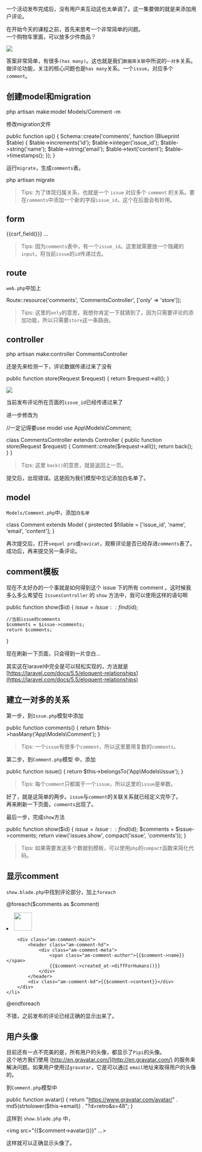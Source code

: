 一个活动发布完成后，没有用户来互动这也太单调了。这一集要做的就是来添加用户评论。

在开始今天的课程之前，首先来思考一个非常简单的问题。  
一个购物车里面，可以放多少件商品？

![](https://images.itfun.tv/photo/2017/8a3706978b86c08124535259edb4dec1.jpg-large)

答案非常简单，有很多`(has many)`。这也就是我们`数据库关联`中所说的`一对多`关系。  
做评论功能，关注的核心问题也是`has many`关系。一个`issue`，对应多个`comment`。

创建model和migration
-----------------

php artisan make:model Models/Comment -m

修改migration文件

public function up()
{
    Schema::create('comments', function (Blueprint $table) {
        $table->increments('id');
        $table->integer('issue_id');
        $table->string('name');
        $table->string('email');
        $table->text('content');
        $table->timestamps();
    });
}

运行`migrate`，生成`comments`表。

php artisan migrate

> Tips: 为了体现归属关系，也就是一个 `issue` 对应多个 `comment` 的关系。要在`comments`中添加一个新的字段`issue_id`，这个在后面会有妙用。

form
----

<form class="am-form" method="post" action="{{route('comments.store')}}">
    {{csrf_field()}}
    <input type="hidden" name="issue_id" value="{{$issue->id}}">
    ...
</form>

> Tips: 因为`comments`表中，有一个`issue_id`。这里就需要放一个隐藏的`input`，将当前`issue`的`id`传递过去。

route
-----

`web.php`中加上

Route::resource('comments', 'CommentsController', \['only' => 'store'\]);

> Tips: 这里的`only`的意思，我想你肯定一下就猜到了。因为只需要评论的添加功能，所以只需要`store`这一条路由。

controller
----------

php artisan make:controller CommentsController

还是先来检测一下，评论数据传递过来了没有

public function store(Request $request)
{
    return $request->all();
}

![](https://images.itfun.tv/photo/2017/2242398820161e53b69951770667725c.jpg-large)

当前发布评论所在页面的`issue_id`已经传递过来了

进一步修改为

//一定记得要use model
use App\\Models\\Comment;

class CommentsController extends Controller
{
    public function store(Request $request)
    {
        Comment::create($request->all());
        return back();
    }
}

> Tips: 这里 `back()`的意思，就是返回上一页。

提交后，出现错误。这是因为我们模型中忘记添加白名单了。

model
-----

`Models/Comment.php`中，添加`白名单`

class Comment extends Model
{
    protected $fillable = \['issue_id', 'name', 'email', 'content'\];
}

再次提交后，打开`sequel pro`或`navicat`，观察评论是否已经存进`comments`表了。  
成功后，再来提交另一条评论。

comment模板
---------

现在不太好办的一个事就是如何得到这个 issue 下的所有 comment 。这时候我多么多么希望在 `IssuesController` 的 `show` 方法中，我可以使用这样的语句啊

public function show($id)
{
    $issue = Issue::find($id);

    //当前issue的comments
    $comments = $issue->comments;
    return $comments;
}

现在刷新一下页面，只会得到一片空白...

其实这在laravel中完全是可以轻松实现的，方法就是[https://laravel.com/docs/5.5/eloquent-relationships](https://laravel.com/docs/5.5/eloquent-relationships)

建立一对多的关系
--------

第一步，到`Issue.php`模型中添加

public function comments()
{
    return $this->hasMany('App\\Models\\Comment');
}

> Tips: 一个`issue`有很多个`comment`，所以这里要用复数的`comments`。

第二步，到`Comment.php`模型 中，添加

public function issue()
{
    return $this->belongsTo('App\\Models\\Issue');
}

> Tips: 每个`comment`只都属于一个`issue`，所以这里的`issue`是单数。

好了，就是这简单的两步。`issue`与`comment`的关联关系就已经定义完毕了。  
再来刷新一下页面，`comments`出现了。

最后一步，完成`show`方法

public function show($id)
{
    $issue = Issue::find($id);
    $comments = $issue->comments;
    return view('issues.show', compact('issue', 'comments'));
}

> Tips: 如果需要发送多个数据到模板，可以使用`php`的`compact`函数来简化代码。

显示comment
---------

`show.blade.php`中找到评论部分，加上`foreach`

@foreach($comments as $comment)
    <li class="am-comment">
        <img src="/assets/img/avatar2.png" alt="" class="am-comment-avatar" width="48" height="48">

        <div class="am-comment-main">
            <header class="am-comment-hd">
                <div class="am-comment-meta">
                    <span class="am-comment-author">{{$comment->name}}</span>
                    {{$comment->created_at->diffForHumans()}}
                </div>
            </header>
            <div class="am-comment-bd">{{$comment->content}}</div>
        </div>
    </li>
@endforeach

不错，之前发布的评论已经正确的显示出来了。

用户头像
----

目前还有一点不完美的是，所有用户的头像，都显示了`Pipi`的头像。  
这个地方我们使用 [http://en.gravatar.com/](http://en.gravatar.com/) 的服务来解决问题。如果用户使用过`gravatar`，它是可以通过 `email`地址来取得用户的头像的。

到`Comment.php`模型中

public function avatar()
{
    return "https://www.gravatar.com/avatar/" . md5(strtolower($this->email)) . "?d=retro&s=48";
}

这样到 `show.blade.php` 中，

<img src="{{$comment->avatar()}}" ...>

这样就可以正确显示头像了。